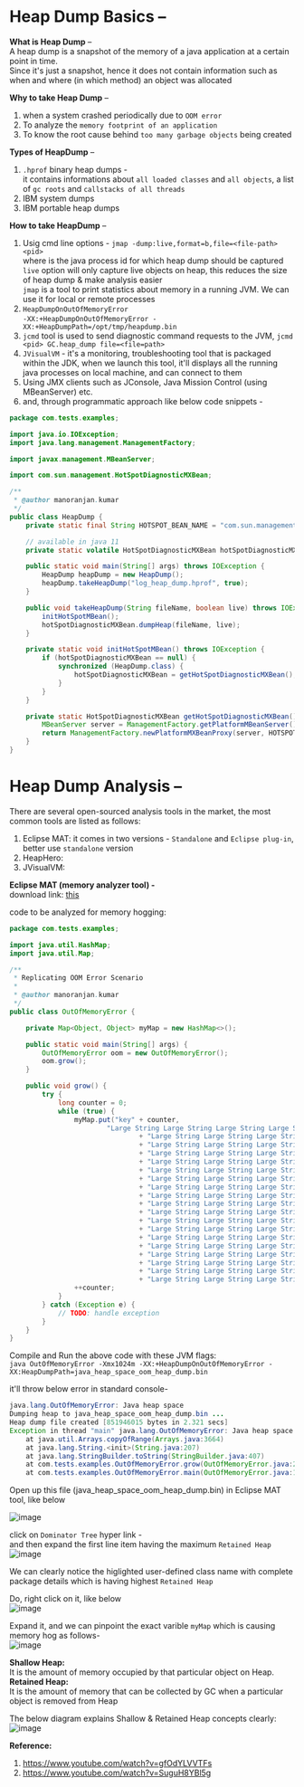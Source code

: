 # Heap Dump Basics – 

**What is Heap Dump** –  
A heap dump is a snapshot of the memory of a java application at a certain point in time.  
Since it's just a snapshot, hence it does not contain information such as when and where (in which method) an object was allocated  

**Why to take Heap Dump** –  
1. when a system crashed periodically due to `OOM error`
2. To analyze the `memory footprint of an application`
3. To know the root cause behind `too many garbage objects` being created

**Types of HeapDump** –  
1. `.hprof` binary heap dumps -  
  it contains informations about `all loaded classes` and `all objects`, a list of `gc roots` and `callstacks of all threads`  
2. IBM system dumps 
3. IBM portable heap dumps

**How to take HeapDump** –  
1. Usig cmd line options - 
  `jmap -dump:live,format=b,file=<file-path> <pid>`  
  where <pid> is the java process id for which heap dump should be captured  
  `live` option will only capture live objects on heap, this reduces the size of heap dump & make analysis easier  
  `jmap` is a tool to print statistics about memory in a running JVM. We can use it for local or remote processes 
2. `HeapDumpOnOutOfMemoryError`  
  `-XX:+HeapDumpOnOutOfMemoryError -XX:+HeapDumpPath=/opt/tmp/heapdump.bin`  
3. `jcmd` tool is used to send diagnostic command requests to the JVM, 
  `jcmd <pid> GC.heap_dump file=<file=path>` 
4. `JVisualVM` - it's a monitoring, troubleshooting tool that is packaged within the JDK, 
  when we launch this tool, it'll displays all the running java processes on local machine, and can connect to them 
5. Using JMX clients such as JConsole, Java Mission Control (using MBeanServer) etc.
6. and, through programmatic approach like below code snippets - 
```java
package com.tests.examples;

import java.io.IOException;
import java.lang.management.ManagementFactory;

import javax.management.MBeanServer;

import com.sun.management.HotSpotDiagnosticMXBean;

/**
 * @author manoranjan.kumar
 */
public class HeapDump {
	private static final String HOTSPOT_BEAN_NAME = "com.sun.management:type=HotSpotDiagnostic";

	// available in java 11
	private static volatile HotSpotDiagnosticMXBean hotSpotDiagnosticMXBean;

	public static void main(String[] args) throws IOException {
		HeapDump heapDump = new HeapDump();
		heapDump.takeHeapDump("log_heap_dump.hprof", true);
	}

	public void takeHeapDump(String fileName, boolean live) throws IOException {
		initHotSpotMBean();
		hotSpotDiagnosticMXBean.dumpHeap(fileName, live);
	}

	private static void initHotSpotMBean() throws IOException {
		if (hotSpotDiagnosticMXBean == null) {
			synchronized (HeapDump.class) {
				hotSpotDiagnosticMXBean = getHotSpotDiagnosticMXBean();
			}
		}
	}

	private static HotSpotDiagnosticMXBean getHotSpotDiagnosticMXBean() throws IOException {
		MBeanServer server = ManagementFactory.getPlatformMBeanServer();
		return ManagementFactory.newPlatformMXBeanProxy(server, HOTSPOT_BEAN_NAME, HotSpotDiagnosticMXBean.class);
	}
}
```

# Heap Dump Analysis – 

There are several open-sourced analysis tools in the market, the most common tools are listed as follows:  
1. Eclipse MAT: it comes in two versions - `Standalone` and `Eclipse plug-in`, better use `standalone` version
2. HeapHero:
3. JVisualVM: 

**Eclipse MAT (memory analyzer tool) -**  
download link: [this](https://www.eclipse.org/downloads/download.php?file=/mat/1.12.0/rcp/MemoryAnalyzer-1.12.0.20210602-win32.win32.x86_64.zip)  

code to be analyzed for memory hogging:  
```java
package com.tests.examples;

import java.util.HashMap;
import java.util.Map;

/**
 * Replicating OOM Error Scenario
 * 
 * @author manoranjan.kumar
 */
public class OutOfMemoryError {

	private Map<Object, Object> myMap = new HashMap<>();

	public static void main(String[] args) {
		OutOfMemoryError oom = new OutOfMemoryError();
		oom.grow();
	}

	public void grow() {
		try {
			long counter = 0;
			while (true) {
				myMap.put("key" + counter,
						"Large String Large String Large String Large String Large String "
								+ "Large String Large String Large String Large String Large String "
								+ "Large String Large String Large String Large String Large String "
								+ "Large String Large String Large String Large String Large String "
								+ "Large String Large String Large String Large String Large String "
								+ "Large String Large String Large String Large String Large String "
								+ "Large String Large String Large String Large String Large String "
								+ "Large String Large String Large String Large String Large String "
								+ "Large String Large String Large String Large String Large String "
								+ "Large String Large String Large String Large String Large String "
								+ "Large String Large String Large String Large String Large String "
								+ "Large String Large String Large String Large String Large String "
								+ "Large String Large String Large String Large String Large String "
								+ "Large String Large String Large String Large String Large String "
								+ "Large String Large String Large String Large String Large String "
								+ "Large String Large String Large String Large String Large String "
								+ "Large String Large String Large String Large String Large String "
								+ "Large String Large String Large String Large String Large String "
								+ "Large String Large String Large String Large String Large String " + counter);
				++counter;
			}
		} catch (Exception e) {
			// TODO: handle exception
		}
	}
}
```
  
Compile and Run the above code with these JVM flags:  
`java OutOfMemoryError -Xmx1024m -XX:+HeapDumpOnOutOfMemoryError -XX:HeapDumpPath=java_heap_space_oom_heap_dump.bin`  

it'll throw below error in standard console-  
```java
java.lang.OutOfMemoryError: Java heap space
Dumping heap to java_heap_space_oom_heap_dump.bin ...
Heap dump file created [851946015 bytes in 2.321 secs]
Exception in thread "main" java.lang.OutOfMemoryError: Java heap space
	at java.util.Arrays.copyOfRange(Arrays.java:3664)
	at java.lang.String.<init>(String.java:207)
	at java.lang.StringBuilder.toString(StringBuilder.java:407)
	at com.tests.examples.OutOfMemoryError.grow(OutOfMemoryError.java:25)
	at com.tests.examples.OutOfMemoryError.main(OutOfMemoryError.java:17)
```

Open up this file (java_heap_space_oom_heap_dump.bin) in Eclipse MAT tool, like below  

![image](https://user-images.githubusercontent.com/26399543/152468289-d115b684-81f9-4389-8bba-ddbedfd85b0d.png)  

click on `Dominator Tree` hyper link -  
and then expand the first line item having the maximum `Retained Heap`  
![image](https://user-images.githubusercontent.com/26399543/152468545-4501b4ac-5762-48ca-946b-095bbfd36334.png)  

We can clearly notice the higlighted user-defined class name with complete package details which is having highest `Retained Heap`  

Do, right click on it, like below   
![image](https://user-images.githubusercontent.com/26399543/152468693-e58395dd-3be6-4fbd-b8b4-3233d0ddd2c7.png)  

Expand it, and we can pinpoint the exact varible `myMap` which is causing memory hog as follows-  
![image](https://user-images.githubusercontent.com/26399543/152468758-7997ce33-51e9-45ce-9fd2-ee393dc7b703.png)  

**Shallow Heap:**  
It is the amount of memory occupied by that particular object on Heap.  
**Retained Heap:**  
It is the amount of memory that can be collected by GC when a particular object is removed from Heap  

The below diagram explains Shallow & Retained Heap concepts clearly:  
![image](https://user-images.githubusercontent.com/26399543/152469709-977e48f8-bd27-454c-8410-96270353afa4.png)  


**Reference:**  
1. https://www.youtube.com/watch?v=gfOdYLVVTFs
2. https://www.youtube.com/watch?v=SuguH8YBl5g

